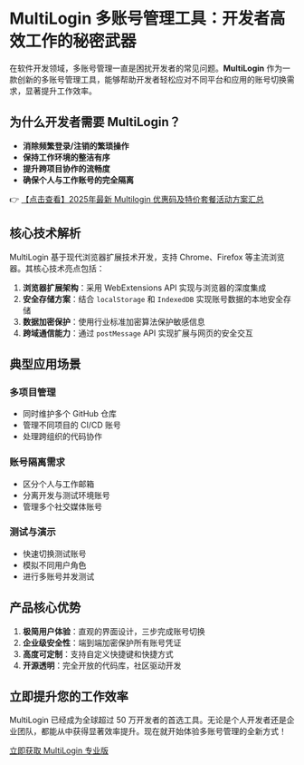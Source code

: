 # MultiLogin 多账号管理工具：开发者高效工作的秘密武器

在软件开发领域，多账号管理一直是困扰开发者的常见问题。**MultiLogin** 作为一款创新的多账号管理工具，能够帮助开发者轻松应对不同平台和应用的账号切换需求，显著提升工作效率。

## 为什么开发者需要 MultiLogin？

- **消除频繁登录/注销的繁琐操作**
- **保持工作环境的整洁有序**
- **提升跨项目协作的流畅度**
- **确保个人与工作账号的完全隔离**

👉 [【点击查看】2025年最新 Multilogin 优惠码及特价套餐活动方案汇总](https://bit.ly/multIlogin)

## 核心技术解析

MultiLogin 基于现代浏览器扩展技术开发，支持 Chrome、Firefox 等主流浏览器。其核心技术亮点包括：

1. **浏览器扩展架构**：采用 WebExtensions API 实现与浏览器的深度集成
2. **安全存储方案**：结合 `localStorage` 和 `IndexedDB` 实现账号数据的本地安全存储
3. **数据加密保护**：使用行业标准加密算法保护敏感信息
4. **跨域通信能力**：通过 `postMessage` API 实现扩展与网页的安全交互

## 典型应用场景

### 多项目管理
- 同时维护多个 GitHub 仓库
- 管理不同项目的 CI/CD 账号
- 处理跨组织的代码协作

### 账号隔离需求
- 区分个人与工作邮箱
- 分离开发与测试环境账号
- 管理多个社交媒体账号

### 测试与演示
- 快速切换测试账号
- 模拟不同用户角色
- 进行多账号并发测试

## 产品核心优势

1. **极简用户体验**：直观的界面设计，三步完成账号切换
2. **企业级安全性**：端到端加密保护所有账号凭证
3. **高度可定制**：支持自定义快捷键和快捷方式
4. **开源透明**：完全开放的代码库，社区驱动开发

## 立即提升您的工作效率

MultiLogin 已经成为全球超过 50 万开发者的首选工具。无论是个人开发者还是企业团队，都能从中获得显著效率提升。现在就开始体验多账号管理的全新方式！

[立即获取 MultiLogin 专业版](https://bit.ly/multIlogin)